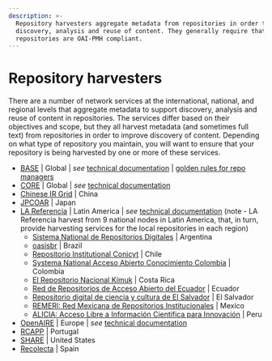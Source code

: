 ```yaml
---
description: >-
  Repository harvesters aggregate metadata from repositories in order to support
  discovery, analysis and reuse of content. They generally require that
  repositories are OAI-PMH compliant.
---
```


# Repository harvesters

There are a number of network services at the international, national, and regional levels that aggregate metadata to support discovery, analysis and reuse of content in repositories. The services differ based on their objectives and scope, but they all harvest metadata \(and sometimes full text\) from repositories in order to improve discovery of content. Depending on what type of repository you maintain, you will want to ensure that your repository is being harvested by one or more of these services.

* [BASE](https://www.base-search.net) \| Global \| _see_ [technical documentation](http://oai.base-search.net/index.html#oai-pmh-primer) \| [golden rules for repo managers](https://www.base-search.net/about/en/faq_oai.php)
* [CORE](https://core.ac.uk) \| Global \| _see_ [technical documentation](https://core.ac.uk/join)
* [Chinese IR Grid](http://www.irgrid.ac.cn/) \| China
* [JPCOAR](https://jpcoar.repo.nii.ac.jp) \| Japan
* [LA Referencia](http://www.lareferencia.info/en/) \| Latin America \| _see_ [technical documentation](http://www.lareferencia.info/en/services/tecnologia) \(note - LA Referencia harvest from 9 national nodes in Latin America, that, in turn, provide harvesting services for the local repositories in each region\)
  * [Sistema National de Repositorios Digitales](http://repositoriosdigitales.mincyt.gob.ar:8380/dnet-web-generic/) \| Argentina 
  * [oasisbr](http://oasisbr.ibict.br/vufind/) \| Brazil 
  * [Repositorio Institutional Conicyt](http://informacioncientifica.cl/repo/) \| Chile
  * [Systema National Acceso Abierto Conocimiento Colombia](http://190.242.114.6:8080/web/guest/busqueda-basica) \| Colombia
  * [El Repositorio Nacional Kímuk](http://kimuk.conare.ac.cr/) \| Costa Rica
  * [Red de Repositorios de Acceso Abierto del Ecuador](http://rraae.org.ec/) \| Ecuador
  * [Repositorio digital de ciencia y cultura de El Salvador](http://www.redicces.org.sv/jspui/) \| El Salvador
  * [REMERI: Red Mexicana de Repositorios Institucionales](http://www.remeri.org.mx/portal/index.html) \| Mexico
  * [ALICIA: Acceso Libre a Información Cientifica para Innovación](http://alicia.concytec.gob.pe/vufind/) \| Peru
* [OpenAIRE](https://www.openaire.eu/search/find?keyword=) \| Europe \| _see_ [technical documentation](https://guidelines.openaire.eu/en/latest/literature/use_of_oai_pmh.html)
* [RCAPP](https://www.rcaap.pt)  \| Portugal 
* [SHARE](https://share.osf.io) \| United States
* [Recolecta](https://buscador.recolecta.fecyt.es) \| Spain

